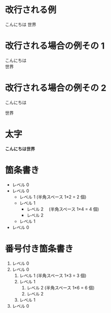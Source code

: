 # 改行される例

こんにちは
世界

# 改行される場合の例その 1

こんにちは  
世界

# 改行される場合の例その 2

こんにちは

世界

# 太字

**こんにちは世界**

# 箇条書き

- レベル 0
- レベル 0
  - レベル 1 (半角スペース 1×2 = 2 個)
  - レベル 1
    - レベル 2 　(半角スペース 1×4 = 4 個)
    - レベル 2
  - レベル 1
- レベル 0

# 番号付き箇条書き

1. レベル 0
1. レベル 0
   1. レベル 1 (半角スペース 1×3 = 3 個)
   1. レベル 1
      1. レベル 2 (半角スペース 1×6 = 6 個)
      1. レベル 2
   1. レベル 1
1. レベル 0
